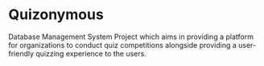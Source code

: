 # Quizonymous
Database Management System Project which aims in providing a platform for organizations to conduct quiz competitions alongside providing a user-friendly quizzing experience to the users.
